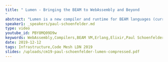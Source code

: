 ```yaml
---
title: " Lumen - Bringing the BEAM to WebAssembly and Beyond
"
abstract: "Lumen is a new compiler and runtime for BEAM languages (currently Erlang and Elixir) that supports targeting environments that were previously unsupported or infeasible for the BEAM virtual machine, e.g. WebAssembly, bare metal embedded hardware and more. To best support these new targets, Lumen takes an alternative implementation approach compared to the BEAM - rather than being constructed as a compiler that produces bytecode which is then executed by a virtual machine, Lumen is instead an ahead-of-time compiler that produces native code in the form of a standalone executable. It builds on the capabilities and ecosystem provided by the Rust and LLVM toolchains, and makes it possible to apply BEAM languages to domains that were previously inaccessible."
speaker1: _speakers/paul-schoenfelder.md
type: video
youtube_id: PBY8MQ09D9w
keywords: WebAssembly,Compilers,BEAM VM,Erlang,Elixir,Paul Schoenfelder,Code Mesh LDN
date: 2019-12-12
tags: Infrastructure,Code Mesh LDN 2019
slides: /uploads/cm19-paul-schoenfelder-lumen-compressed.pdf
---
```


